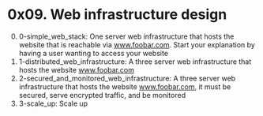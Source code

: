 # 0x09. Web infrastructure design

0. 0-simple_web_stack: One server web infrastructure that hosts the website that is reachable via www.foobar.com. Start your explanation by having a user wanting to access your website
1. 1-distributed_web_infrastructure: A three server web infrastructure that hosts the website www.foobar.com
2. 2-secured_and_monitored_web_infrastructure: A three server web infrastructure that hosts the website www.foobar.com, it must be secured, serve encrypted traffic, and be monitored
3. 3-scale_up: Scale up